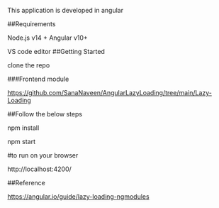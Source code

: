 This application is developed in angular

##Requirements

Node.js v14 +
Angular v10+

VS code editor
##Getting Started

clone the repo

###Frontend module

https://github.com/SanaNaveen/AngularLazyLoading/tree/main/Lazy-Loading

##Follow the below steps

npm install

npm start

#to run on your browser

http://localhost:4200/


##Reference

https://angular.io/guide/lazy-loading-ngmodules